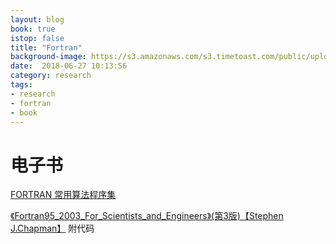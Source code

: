 ```yaml
---
layout: blog
book: true
istop: false
title: "Fortran"
background-image: https://s3.amazonaws.com/s3.timetoast.com/public/uploads/photos/9846311/bbc4648a514d0bedf4184c6e438691f8.jpg?1491146793
date:  2018-06-27 10:13:56
category: research
tags:
- research
- fortran
- book
---
```


# 电子书

[FORTRAN 常用算法程序集](https://github.com/xigrug/xigrug.github.io/tree/master/book/FORTRAN.pdf)

[《Fortran95_2003_For_Scientists_and_Engineers》(第3版)【Stephen J.Chapman】](http://bbs.06climate.com/forum.php?mod=viewthread&tid=66821&fromuid=6251) 附代码
